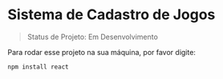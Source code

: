 # Sistema de Cadastro de Jogos

> Status de Projeto: Em Desenvolvimento

Para rodar esse projeto na sua máquina, por favor digite:

```
npm install react
``` 

